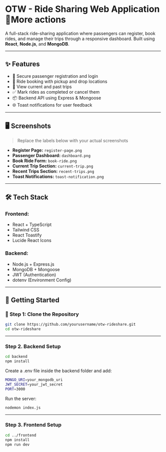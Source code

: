 # OTW - Ride Sharing Web Application 🚗More actions

A full-stack ride-sharing application where passengers can register, book rides, and manage their trips through a responsive dashboard. Built using **React**, **Node.js**, and **MongoDB**.

---

## ✨ Features

- 🔐 Secure passenger registration and login
- 🚕 Ride booking with pickup and drop locations
- 🧾 View current and past trips
- ✅ Mark rides as completed or cancel them
- 📦 Backend API using Express & Mongoose
- 🌐 Toast notifications for user feedback

---

## 🖥️ Screenshots

> Replace the labels below with your actual screenshots

- **Register Page:** `register-page.png`
- **Passenger Dashboard:** `dashboard.png`
- **Book Ride Form:** `book-ride.png`
- **Current Trip Section:** `current-trip.png`
- **Recent Trips Section:** `recent-trips.png`
- **Toast Notifications:** `toast-notification.png`

---

## 🛠 Tech Stack

### Frontend:
- React + TypeScript
- Tailwind CSS
- React Toastify
- Lucide React Icons

### Backend:
- Node.js + Express.js
- MongoDB + Mongoose
- JWT (Authentication)
- dotenv (Environment Config)

---

## 🚀 Getting Started

### 📁 Step 1: Clone the Repository

```bash
git clone https://github.com/yourusername/otw-rideshare.git
cd otw-rideshare
```

---
### Step 2. Backend Setup
```bash
cd backend
npm install
```

Create a .env file inside the backend folder and add:
```bash
MONGO_URI=your_mongodb_uri
JWT_SECRET=your_jwt_secret
PORT=3000
```

Run the server:
```bash
nodemon index.js
```
---
### Step 3. Frontend Setup
```bash
cd ../frontend
npm install
npm run dev
```